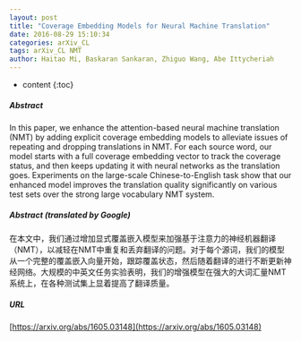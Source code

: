 ```yaml
---
layout: post
title: "Coverage Embedding Models for Neural Machine Translation"
date: 2016-08-29 15:10:34
categories: arXiv_CL
tags: arXiv_CL NMT
author: Haitao Mi, Baskaran Sankaran, Zhiguo Wang, Abe Ittycheriah
---
```


* content
{:toc}

##### Abstract
In this paper, we enhance the attention-based neural machine translation (NMT) by adding explicit coverage embedding models to alleviate issues of repeating and dropping translations in NMT. For each source word, our model starts with a full coverage embedding vector to track the coverage status, and then keeps updating it with neural networks as the translation goes. Experiments on the large-scale Chinese-to-English task show that our enhanced model improves the translation quality significantly on various test sets over the strong large vocabulary NMT system.

##### Abstract (translated by Google)
在本文中，我们通过增加显式覆盖嵌入模型来加强基于注意力的神经机器翻译（NMT），以减轻在NMT中重复和丢弃翻译的问题。对于每个源词，我们的模型从一个完整的覆盖嵌入向量开始，跟踪覆盖状态，然后随着翻译的进行不断更新神经网络。大规模的中英文任务实验表明，我们的增强模型在强大的大词汇量NMT系统上，在各种测试集上显着提高了翻译质量。

##### URL
[https://arxiv.org/abs/1605.03148](https://arxiv.org/abs/1605.03148)

